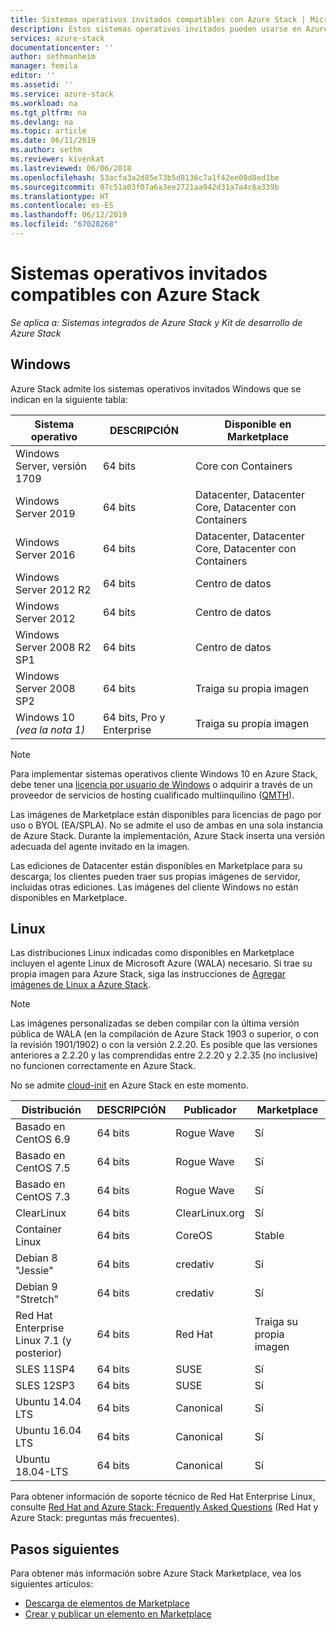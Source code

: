 ```yaml
---
title: Sistemas operativos invitados compatibles con Azure Stack | Microsoft Docs
description: Estos sistemas operativos invitados pueden usarse en Azure Stack.
services: azure-stack
documentationcenter: ''
author: sethmanheim
manager: femila
editor: ''
ms.assetid: ''
ms.service: azure-stack
ms.workload: na
ms.tgt_pltfrm: na
ms.devlang: na
ms.topic: article
ms.date: 06/11/2019
ms.author: sethm
ms.reviewer: kivenkat
ms.lastreviewed: 06/06/2018
ms.openlocfilehash: 53acfa3a2d85e73b5d8136c7a1f42ee00d8ed1be
ms.sourcegitcommit: 07c51a03f07a6a3ee2721aa942d31a7a4c6a339b
ms.translationtype: HT
ms.contentlocale: es-ES
ms.lasthandoff: 06/12/2019
ms.locfileid: "67028268"
---
```

# <a name="guest-operating-systems-supported-on-azure-stack"></a>Sistemas operativos invitados compatibles con Azure Stack

*Se aplica a: Sistemas integrados de Azure Stack y Kit de desarrollo de Azure Stack*

## <a name="windows"></a>Windows

Azure Stack admite los sistemas operativos invitados Windows que se indican en la siguiente tabla:

| Sistema operativo | DESCRIPCIÓN | Disponible en Marketplace |
| --- | --- | --- |
| Windows Server, versión 1709 | 64 bits | Core con Containers |
| Windows Server 2019 | 64 bits |  Datacenter, Datacenter Core, Datacenter con Containers |
| Windows Server 2016 | 64 bits |  Datacenter, Datacenter Core, Datacenter con Containers |
| Windows Server 2012 R2 | 64 bits |  Centro de datos |
| Windows Server 2012 | 64 bits |  Centro de datos |
| Windows Server 2008 R2 SP1 | 64 bits |  Centro de datos |
| Windows Server 2008 SP2 | 64 bits |  Traiga su propia imagen |
| Windows 10 *(vea la nota 1)* | 64 bits, Pro y Enterprise | Traiga su propia imagen |

> [!NOTE]
> Para implementar sistemas operativos cliente Windows 10 en Azure Stack, debe tener una [licencia por usuario de Windows](https://www.microsoft.com/Licensing/product-licensing/windows10.aspx) o adquirir a través de un proveedor de servicios de hosting cualificado multiinquilino ([QMTH](https://www.microsoft.com/en-us/CloudandHosting/licensing_sca.aspx)).

Las imágenes de Marketplace están disponibles para licencias de pago por uso o BYOL (EA/SPLA). No se admite el uso de ambas en una sola instancia de Azure Stack. Durante la implementación, Azure Stack inserta una versión adecuada del agente invitado en la imagen.

Las ediciones de Datacenter están disponibles en Marketplace para su descarga; los clientes pueden traer sus propias imágenes de servidor, incluidas otras ediciones. Las imágenes del cliente Windows no están disponibles en Marketplace.

## <a name="linux"></a>Linux

Las distribuciones Linux indicadas como disponibles en Marketplace incluyen el agente Linux de Microsoft Azure (WALA) necesario. Si trae su propia imagen para Azure Stack, siga las instrucciones de [Agregar imágenes de Linux a Azure Stack](azure-stack-linux.md).

> [!NOTE]
> Las imágenes personalizadas se deben compilar con la última versión pública de WALA (en la compilación de Azure Stack 1903 o superior, o con la revisión 1901/1902) o con la versión 2.2.20. Es posible que las versiones anteriores a 2.2.20 y las comprendidas entre 2.2.20 y 2.2.35 (no inclusive) no funcionen correctamente en Azure Stack.
>
> No se admite [cloud-init](https://cloud-init.io/) en Azure Stack en este momento.

| Distribución | DESCRIPCIÓN | Publicador | Marketplace |
| --- | --- | --- | --- |
| Basado en CentOS 6.9 | 64 bits | Rogue Wave | Sí |
| Basado en CentOS 7.5 | 64 bits | Rogue Wave | Sí |
| Basado en CentOS 7.3 | 64 bits | Rogue Wave | Sí |
| ClearLinux | 64 bits | ClearLinux.org | Sí |
| Container Linux |  64 bits | CoreOS | Stable |
| Debian 8 "Jessie" | 64 bits | credativ |  Sí |
| Debian 9 "Stretch" | 64 bits | credativ | Sí |
| Red Hat Enterprise Linux 7.1 (y posterior) | 64 bits | Red Hat | Traiga su propia imagen |
| SLES 11SP4 | 64 bits | SUSE | Sí |
| SLES 12SP3 | 64 bits | SUSE | Sí |
| Ubuntu 14.04 LTS | 64 bits | Canonical | Sí |
| Ubuntu 16.04 LTS | 64 bits | Canonical | Sí |
| Ubuntu 18.04-LTS | 64 bits | Canonical | Sí |

Para obtener información de soporte técnico de Red Hat Enterprise Linux, consulte [Red Hat and Azure Stack: Frequently Asked Questions](https://access.redhat.com/articles/3413531) (Red Hat y Azure Stack: preguntas más frecuentes).

## <a name="next-steps"></a>Pasos siguientes

Para obtener más información sobre Azure Stack Marketplace, vea los siguientes artículos:

- [Descarga de elementos de Marketplace](azure-stack-download-azure-marketplace-item.md)  
- [Crear y publicar un elemento en Marketplace](azure-stack-create-and-publish-marketplace-item.md)
